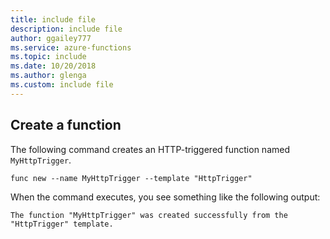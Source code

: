 ```yaml
---
title: include file
description: include file
author: ggailey777
ms.service: azure-functions
ms.topic: include
ms.date: 10/20/2018
ms.author: glenga
ms.custom: include file
---
```


## Create a function

The following command creates an HTTP-triggered function named `MyHttpTrigger`.

```command
func new --name MyHttpTrigger --template "HttpTrigger"
```

When the command executes, you see something like the following output:

```output
The function "MyHttpTrigger" was created successfully from the "HttpTrigger" template.
```
